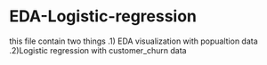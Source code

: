 # EDA-Logistic-regression
this file contain two things .1) EDA visualization with popualtion data .2)Logistic regression with customer_churn data
